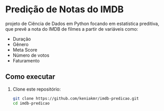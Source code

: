 # Predição de Notas do IMDB
projeto de Ciência de Dados em Python focando em estatística preditiva, que prevê a nota do IMDB de filmes a partir de variáveis como:
- Duração
- Gênero
- Meta Score
- Número de votos
- Faturamento 

##  Como executar

1. Clone este repositório:
   ```bash
   git clone https://github.com/keniakmr/imdb-predicao.git
   cd imdb-predicao


